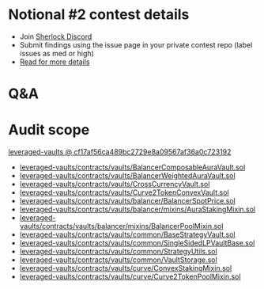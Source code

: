 
# Notional #2 contest details

- Join [Sherlock Discord](https://discord.gg/MABEWyASkp)
- Submit findings using the issue page in your private contest repo (label issues as med or high)
- [Read for more details](https://docs.sherlock.xyz/audits/watsons)

# Q&A




# Audit scope


[leveraged-vaults @ cf17af56ca489bc2729e8a09567af36a0c723192](https://github.com/notional-finance/leveraged-vaults/tree/cf17af56ca489bc2729e8a09567af36a0c723192)
- [leveraged-vaults/contracts/vaults/BalancerComposableAuraVault.sol](leveraged-vaults/contracts/vaults/BalancerComposableAuraVault.sol)
- [leveraged-vaults/contracts/vaults/BalancerWeightedAuraVault.sol](leveraged-vaults/contracts/vaults/BalancerWeightedAuraVault.sol)
- [leveraged-vaults/contracts/vaults/CrossCurrencyVault.sol](leveraged-vaults/contracts/vaults/CrossCurrencyVault.sol)
- [leveraged-vaults/contracts/vaults/Curve2TokenConvexVault.sol](leveraged-vaults/contracts/vaults/Curve2TokenConvexVault.sol)
- [leveraged-vaults/contracts/vaults/balancer/BalancerSpotPrice.sol](leveraged-vaults/contracts/vaults/balancer/BalancerSpotPrice.sol)
- [leveraged-vaults/contracts/vaults/balancer/mixins/AuraStakingMixin.sol](leveraged-vaults/contracts/vaults/balancer/mixins/AuraStakingMixin.sol)
- [leveraged-vaults/contracts/vaults/balancer/mixins/BalancerPoolMixin.sol](leveraged-vaults/contracts/vaults/balancer/mixins/BalancerPoolMixin.sol)
- [leveraged-vaults/contracts/vaults/common/BaseStrategyVault.sol](leveraged-vaults/contracts/vaults/common/BaseStrategyVault.sol)
- [leveraged-vaults/contracts/vaults/common/SingleSidedLPVaultBase.sol](leveraged-vaults/contracts/vaults/common/SingleSidedLPVaultBase.sol)
- [leveraged-vaults/contracts/vaults/common/StrategyUtils.sol](leveraged-vaults/contracts/vaults/common/StrategyUtils.sol)
- [leveraged-vaults/contracts/vaults/common/VaultStorage.sol](leveraged-vaults/contracts/vaults/common/VaultStorage.sol)
- [leveraged-vaults/contracts/vaults/curve/ConvexStakingMixin.sol](leveraged-vaults/contracts/vaults/curve/ConvexStakingMixin.sol)
- [leveraged-vaults/contracts/vaults/curve/Curve2TokenPoolMixin.sol](leveraged-vaults/contracts/vaults/curve/Curve2TokenPoolMixin.sol)


